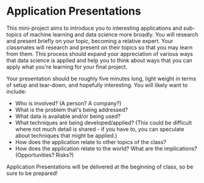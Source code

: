 # Application Presentations

This mini-project aims to introduce you to interesting applications and sub-topics of machine learning and data science more broadly. You will research and present briefly on your topic, becoming a relative expert. Your classmates will research and present on their topics so that you may learn from them. This process should expand your appreciation of various ways that data science is applied and help you to think about ways that you can apply what you're learning for your final project.

Your presentation should be roughly five minutes long, light weight in terms of setup and tear-down, and hopefully interesting. You will likely want to include:

 * Who is involved? (A person? A company?)
 * What is the problem that's being addressed?
 * What data is available and/or being used?
 * What techniques are being developed/applied? (This could be difficult where not much detail is shared - if you have to, you can speculate about techniques that might be applied.)
 * How does the application relate to other topics of the class?
 * How does the application relate to the world? What are the implications? (Opportunities? Risks?)

Application Presentations will be delivered at the beginning of class, so be sure to be prepared!
